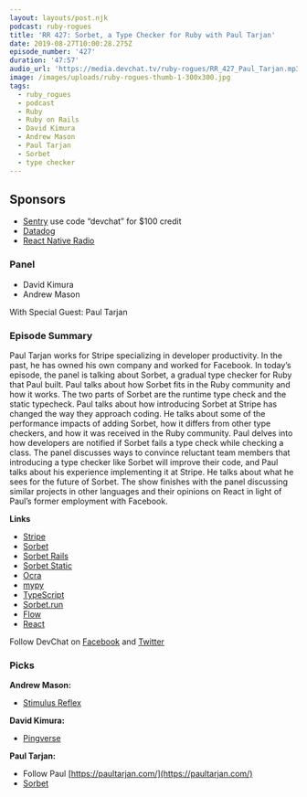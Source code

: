 ```yaml
---
layout: layouts/post.njk
podcast: ruby-rogues
title: 'RR 427: Sorbet, a Type Checker for Ruby with Paul Tarjan'
date: 2019-08-27T10:00:28.275Z
episode_number: '427'
duration: '47:57'
audio_url: 'https://media.devchat.tv/ruby-rogues/RR_427_Paul_Tarjan.mp3'
image: /images/uploads/ruby-rogues-thumb-1-300x300.jpg
tags:
  - ruby_rogues
  - podcast
  - Ruby
  - Ruby on Rails
  - David Kimura
  - Andrew Mason
  - Paul Tarjan
  - Sorbet
  - type checker
---
```

## **Sponsors**



*   [Sentry](https://sentry.io/) use code “devchat” for $100 credit
*   [Datadog](https://dtdg.co/rubyrogues)
*   [React Native Radio](https://devchat.tv/react-native-radio/)


### **Panel**



*   David Kimura
*   Andrew Mason

With Special Guest: Paul Tarjan


### **Episode Summary**

Paul Tarjan works for Stripe specializing in developer productivity. In the past, he has owned his own company and worked for Facebook. In today’s episode, the panel is talking about Sorbet, a gradual type checker for Ruby that Paul built. Paul talks about how Sorbet fits in the Ruby community and how it works. The two parts of Sorbet are the runtime type check and the static typecheck. Paul talks about how introducing Sorbet at Stripe has changed the way they approach coding. He talks about some of the performance impacts of adding Sorbet, how it differs from other type checkers, and how it was received in the Ruby community. Paul delves into how developers are notified if Sorbet fails a type check while checking a class. The panel discusses ways to convince reluctant team members that introducing a type checker like Sorbet will improve their code, and Paul talks about his experience implementing it at Stripe. He talks about what he sees for the future of Sorbet. The show finishes with the panel discussing similar projects in other languages and their opinions on React in light of Paul’s former employment with Facebook. 

**Links**



*   [Stripe](https://stripe.com/)
*   [Sorbet](https://sorbet.org/)
*   [Sorbet Rails](https://github.com/chanzuckerberg/sorbet-rails)
*   [Sorbet Static](https://rubygems.org/gems/sorbet-static/versions/0.4.4603-universal-darwin-16)
*   [Ocra](https://github.com/larsch/ocra)
*   [mypy](https://github.com/python/mypy)
*   [TypeScript](https://github.com/microsoft/TypeScript)
*   [Sorbet.run](https://sorbet.run/) 
*   [Flow](https://github.com/facebook/flow)
*   [React](https://reactjs.org/)

Follow DevChat on [Facebook](https://www.facebook.com/DevChattv/?__tn__=%2Cd%2CP-R&eid=ARDBDrBnK71PDmx_8gE_IeIEo5SnM7cyzylVBjAwfaOo1ck_6q3GXuRBfaUQZaWVvFGyEVjrhDwnS_tV) and [Twitter](https://twitter.com/devchattv?lang=en)


### **Picks**

**Andrew Mason:**



*   [Stimulus Reflex](https://github.com/hopsoft/stimulus_reflex)

**David Kimura:**



*   [Pingverse](https://www.pingverse.com)

**Paul Tarjan:**



*   Follow Paul [https://paultarjan.com/](https://paultarjan.com/)
*   [Sorbet](https://sorbet.org/)

<!-- Docs to Markdown version 1.0β17 -->
